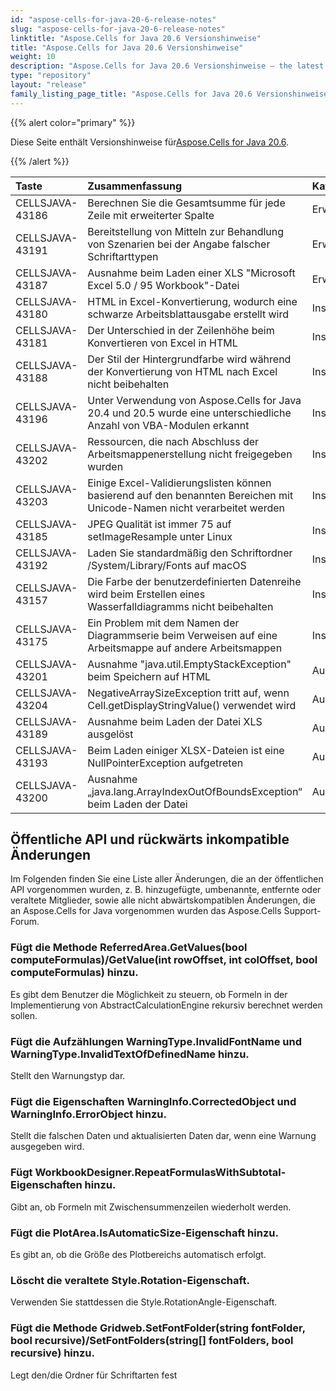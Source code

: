 ```yaml
---
id: "aspose-cells-for-java-20-6-release-notes"
slug: "aspose-cells-for-java-20-6-release-notes"
linktitle: "Aspose.Cells for Java 20.6 Versionshinweise"
title: "Aspose.Cells for Java 20.6 Versionshinweise"
weight: 10
description: "Aspose.Cells for Java 20.6 Versionshinweise – the latest updates and fixes."
type: "repository"
layout: "release"
family_listing_page_title: "Aspose.Cells for Java 20.6 Versionshinweise"
---
```

{{% alert color="primary" %}} 

 Diese Seite enthält Versionshinweise für[Aspose.Cells for Java 20.6](https://releases.aspose.com/cells/java/new-releases/aspose.cells-for-java-20.6/).

{{% /alert %}} 

|**Taste**|**Zusammenfassung**|**Kategorie**|
|:- |:- |:- |
|CELLSJAVA-43186|Berechnen Sie die Gesamtsumme für jede Zeile mit erweiterter Spalte|Erweiterung|
|CELLSJAVA-43191|Bereitstellung von Mitteln zur Behandlung von Szenarien bei der Angabe falscher Schriftarttypen|Erweiterung|
|CELLSJAVA-43187|Ausnahme beim Laden einer XLS "Microsoft Excel 5.0 / 95 Workbook"-Datei|Erweiterung|
|CELLSJAVA-43180|HTML in Excel-Konvertierung, wodurch eine schwarze Arbeitsblattausgabe erstellt wird|Insekt|
|CELLSJAVA-43181|Der Unterschied in der Zeilenhöhe beim Konvertieren von Excel in HTML|Insekt|
|CELLSJAVA-43188|Der Stil der Hintergrundfarbe wird während der Konvertierung von HTML nach Excel nicht beibehalten|Insekt|
|CELLSJAVA-43196|Unter Verwendung von Aspose.Cells for Java 20.4 und 20.5 wurde eine unterschiedliche Anzahl von VBA-Modulen erkannt|Insekt|
|CELLSJAVA-43202|Ressourcen, die nach Abschluss der Arbeitsmappenerstellung nicht freigegeben wurden|Insekt|
|CELLSJAVA-43203|Einige Excel-Validierungslisten können basierend auf den benannten Bereichen mit Unicode-Namen nicht verarbeitet werden|Insekt|
|CELLSJAVA-43185|JPEG Qualität ist immer 75 auf setImageResample unter Linux|Insekt|
|CELLSJAVA-43192|Laden Sie standardmäßig den Schriftordner /System/Library/Fonts auf macOS|Insekt|
|CELLSJAVA-43157|Die Farbe der benutzerdefinierten Datenreihe wird beim Erstellen eines Wasserfalldiagramms nicht beibehalten|Insekt|
|CELLSJAVA-43175|Ein Problem mit dem Namen der Diagrammserie beim Verweisen auf eine Arbeitsmappe auf andere Arbeitsmappen|Insekt|
|CELLSJAVA-43201|Ausnahme "java.util.EmptyStackException" beim Speichern auf HTML|Ausnahme|
|CELLSJAVA-43204|NegativeArraySizeException tritt auf, wenn Cell.getDisplayStringValue() verwendet wird|Ausnahme|
|CELLSJAVA-43189|Ausnahme beim Laden der Datei XLS ausgelöst|Ausnahme|
|CELLSJAVA-43193|Beim Laden einiger XLSX-Dateien ist eine NullPointerException aufgetreten|Ausnahme|
|CELLSJAVA-43200|Ausnahme „java.lang.ArrayIndexOutOfBoundsException“ beim Laden der Datei|Ausnahme|
## **Öffentliche API und rückwärts inkompatible Änderungen**
Im Folgenden finden Sie eine Liste aller Änderungen, die an der öffentlichen API vorgenommen wurden, z. B. hinzugefügte, umbenannte, entfernte oder veraltete Mitglieder, sowie alle nicht abwärtskompatiblen Änderungen, die an Aspose.Cells for Java vorgenommen wurden das Aspose.Cells Support-Forum.
### **Fügt die Methode ReferredArea.GetValues(bool computeFormulas)/GetValue(int rowOffset, int colOffset, bool computeFormulas) hinzu.**
Es gibt dem Benutzer die Möglichkeit zu steuern, ob Formeln in der Implementierung von AbstractCalculationEngine rekursiv berechnet werden sollen.
### **Fügt die Aufzählungen WarningType.InvalidFontName und WarningType.InvalidTextOfDefinedName hinzu.**
Stellt den Warnungstyp dar.
### **Fügt die Eigenschaften WarningInfo.CorrectedObject und WarningInfo.ErrorObject hinzu.**
Stellt die falschen Daten und aktualisierten Daten dar, wenn eine Warnung ausgegeben wird.
### **Fügt WorkbookDesigner.RepeatFormulasWithSubtotal-Eigenschaften hinzu.**
Gibt an, ob Formeln mit Zwischensummenzeilen wiederholt werden.
### **Fügt die PlotArea.IsAutomaticSize-Eigenschaft hinzu.**
Es gibt an, ob die Größe des Plotbereichs automatisch erfolgt.
### **Löscht die veraltete Style.Rotation-Eigenschaft.**
Verwenden Sie stattdessen die Style.RotationAngle-Eigenschaft.
### **Fügt die Methode Gridweb.SetFontFolder(string fontFolder, bool recursive)/SetFontFolders(string[] fontFolders, bool recursive) hinzu.**
Legt den/die Ordner für Schriftarten fest
